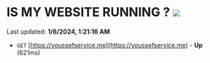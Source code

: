 # IS MY WEBSITE RUNNING ? [![](https://img.shields.io/static/v1?label=Sponsor&message=%E2%9D%A4&logo=GitHub&color=%23fe8e86)](https://github.com/sponsors/<username>)

Last updated: **1/6/2024, 1:21:16 AM**

- `GET` [https://youssefservice.me](https://youssefservice.me) - **Up** (621ms)
